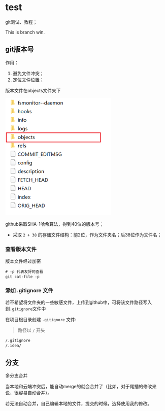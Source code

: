 # test
git测试、教程；

This is branch win.



## git版本号

作用：

1. 避免文件冲突；
2. 定位文件位置；



版本文件在objects文件夹下

![image-20230409122048882](README/image-20230409122048882.png)

github采取SHA-1哈希算法，得到40位的版本号；

* 采取 `2 + 38` 的存储文件结构：前2位，作为文件夹名；后38位作为文件名；



### 查看版本文件

版本文件经过加密

```
# -p 代表友好的查看
git cat-file -p
```



### 添加 .gitignore 文件

若不希望将文件夹的一些敏感文件，上传到github中，可将该文件路径写入到`.gitignore`文件中

在项目根目录创建 `.gitignore` 文件:

>  路径以 `/` 开头

```
/.gitignore
/.idea/
```



## 分支

多分支合并

当本地和云端冲突后，能自动merge的就会合并了（比如，对于尾插的修改来说，很容易自动合并）。

若无法自动合并，自己编辑本地的文件，提交的时候，选择使用我的修改。
